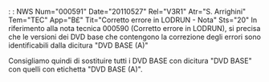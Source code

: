  :  : NWS Num="000591" Date="20110527" Rel="V3R1" Atr="S. Arrighini" Tem="TEC" App="B£" Tit="Corretto errore in LODRUN - Nota" Sts="20"
In riferimento alla nota tecnica 000590 (Corretto errore in LODRUN), si precisa che le versioni dei
DVD base che contengono la correzione degli errori sono identificabili dalla dicitura "DVD BASE (A)"

Consigliamo quindi di sostituire tutti i DVD BASE con dicitura "DVD BASE" con quelli con etichetta
"DVD BASE (A)".
